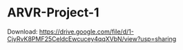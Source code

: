 # ARVR-Project-1

Download: https://drive.google.com/file/d/1-CjyRvK8PMF25CeldcEwcucey4qqXVbN/view?usp=sharing
